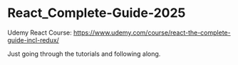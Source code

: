 # React_Complete-Guide-2025
Udemy React Course: https://www.udemy.com/course/react-the-complete-guide-incl-redux/

Just going through the tutorials and following along.

